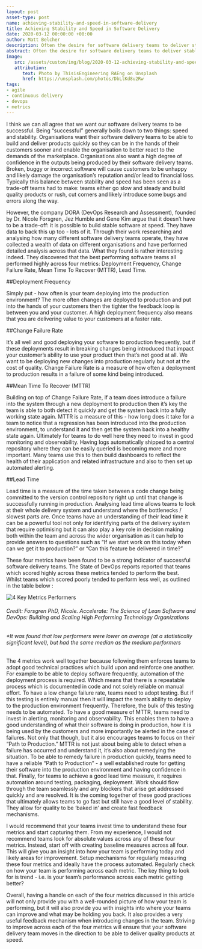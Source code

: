 ```yaml
---
layout: post
asset-type: post
name: achieving-stability-and-speed-in-software-delivery
title: Achieving Stability and Speed in Software Delivery
date: 2020-03-12 00:00:00 +00:00
author: Matt Belcher
description: Often the desire for software delivery teams to deliver stable products at speed has been seen as a trade-off that had to be made. This article explains how by adopting 4 key metrics, it is possible to achieve success across both measures.
abstract: Often the desire for software delivery teams to deliver stable products at speed has been seen as a trade-off that had to be made. This article will explain how it is possible to achieve success across both measures.
image:
   src: /assets/custom/img/blog/2020-03-12-achieving-stability-and-speed-in-software-delivery/thisisengineering-raeng-DbLlKd8u2Rw-unsplash.jpg
   attribution:
      text: Photo by ThisisEngineering RAEng on Unsplash
      href: https://unsplash.com/photos/DbLlKd8u2Rw
tags:
- agile
- continuous delivery
- devops
- metrics
---
```


I think we can all agree that we want our software delivery teams to be successful. Being “successful” generally boils down to two things: speed and stability. Organisations want their software delivery teams to be able to build and deliver products quickly so they can be in the hands of their customers sooner and enable the organisation to better react to the demands of the marketplace. Organisations also want a high degree of confidence in the outputs being produced by their software delivery teams. Broken, buggy or incorrect software will cause customers to be unhappy and likely damage the organisation’s reputation and/or lead to financial loss. Typically this balance between stability and speed has been seen as a trade-off teams had to make: teams either go slow and steady and build quality products or rush, cut corners and likely introduce some bugs and errors along the way. 

However, the company DORA (DevOps Research and Assessment), founded by Dr. Nicole Forsgren, Jez Humble and Gene Kim argue that it doesn’t have to be a trade-off: it is possible to build stable software at speed. They have data to back this up too - lots of it. 
Through their work researching and analysing how many different software delivery teams operate, they have collected a wealth of data on different organisations and have performed detailed analysis across that data. What they found is rather interesting indeed. They discovered that the best performing software teams all performed highly across four metrics: Deployment Frequency, Change Failure Rate, Mean Time To Recover (MTTR), Lead Time. 

##Deployment Frequency 

Simply put - how often is your team deploying into the production environment? The more often changes are deployed to production and put into the hands of your customers then the tighter the feedback loop is between you and your customer. A high deployment frequency also means that you are delivering value to your customers at a faster rate.

##Change Failure Rate

It’s all well and good deploying your software to production frequently, but if these deployments result in breaking changes being introduced that impact your customer’s ability to use your product then that’s not good at all. We want to be deploying new changes into production regularly but not at the cost of quality. Change Failure Rate is a measure of how often a deployment to production results in a failure of some kind being introduced. 

##Mean Time To Recover (MTTR)

Building on top of Change Failure Rate, if a team does introduce a failure into the system through a new deployment to production then it’s key the team is able to both detect it quickly and get the system back into a fully working state again. MTTR is a measure of this - how long does it take for a team to notice that a regression has been introduced into the production environment, to understand it and then get the system back into a healthy state again. Ultimately for teams to do well here they need to invest in good monitoring and observability. Having logs automatically shipped to a central repository where they can be easily queried is becoming more and more important. Many teams use this to then build dashboards to reflect the health of their application and related infrastructure and also to then set up automated alerting. 

##Lead Time

Lead time is a measure of the time taken between a code change being committed to the version control repository right up until that change is successfully running in production. Analysing lead time allows teams to look at their whole delivery system and understand where the bottlenecks / slowest parts are. Once teams have an understanding of their lead time it can be a powerful tool not only for identifying parts of the delivery system that require optimising but it can also play a key role in decision making both within the team and across the wider organisation as it can help to provide answers to questions such as “If we start work on this today when can we get it to production?” or “Can this feature be delivered in time?”

These four metrics have been found to be a strong indicator of successful software delivery teams. The State of DevOps reports reported that teams which scored highly across these metrics tended to perform the best. Whilst teams which scored poorly tended to perform less well, as outlined in the table below :

![4 Key Metrics Performers]({{site.baseurl}}/assets/custom/img/blog/2020-03-12-achieving-stability-and-speed-in-software-delivery/4-key-metrics-performers-table.jpg)
###### Credit: Forsgren PhD, Nicole. Accelerate: The Science of Lean Software and DevOps: Building and Scaling High Performing Technology Organizations

###### *It was found that low performers were lower on average (at a statistically significant level), but had the same median as the medium performers

The 4 metrics work well together because following them enforces teams to adopt good technical practices which build upon and reinforce one another. For example to be able to deploy software frequently, automation of the deployment process is required. Which means that there is a repeatable process which is documented in code and not solely reliable on manual effort. To have a low change failure rate, teams need to adopt testing. But if this testing is entirely manual then it will impact the team’s ability to deploy to the production environment frequently. Therefore, the bulk of this testing needs to be automated. To have a good measure of MTTR, teams need to invest in alerting, monitoring and observability. This enables them to have a good understanding of what their software is doing in production, how it is being used by the customers and more importantly be alerted in the case of failures. Not only that though, but it also encourages teams to focus on their “Path to Production.” MTTR is not just about being able to detect when a failure has occurred and understand it, it’s also about remedying the situation. To be able to remedy failure in production quickly, teams need to have a reliable “Path to Production” - a well established route for getting their software into the production environment and having confidence in that. Finally, for teams to achieve a good lead time measure, it requires automation around testing, packaging, deployment. Work should flow through the team seamlessly and any blockers that arise get addressed quickly and are resolved. It is the coming together of these good practices that ultimately allows teams to go fast but still have a good level of stability. They allow for quality to be ‘baked in’ and create fast feedback mechanisms.

I would recommend that your teams invest time to understand these four metrics and start capturing them.  From my experience, I would not recommend teams look for absolute values across any of these four metrics. Instead, start off with creating baseline measures across all four. This will give you an insight into how your team is performing today and likely areas for improvement. Setup mechanisms for regularly measuring these four metrics and ideally have the process automated. Regularly check on how your team is performing across each metric. The key thing to look for is trend - i.e. is your team’s performance across each metric getting better? 

Overall, having a handle on each of the four metrics discussed in this article will not only provide you with a well-rounded picture of how your team is performing, but it will also provide you with insights into where your teams can improve and what may be holding you back. It also provides a very useful feedback mechanism when introducing changes in the team. Striving to improve across each of the four metrics will ensure that your software delivery team moves in the direction to be able to deliver quality products at speed.   

